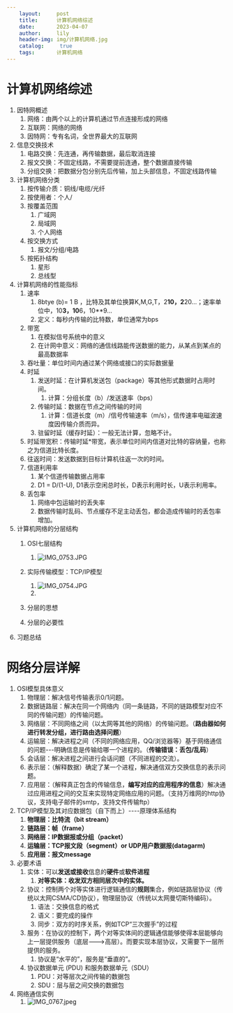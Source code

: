 ```yaml
---
    layout:     post
    title:      计算机网络综述
    date:       2023-04-07
    author:     lily
    header-img: img/计算机网络.jpg
    catalog: 	 true
    tags:       计算机网络
---
```



# 计算机网络综述

1. 因特网概述
   1. 网络：由两个以上的计算机通过节点连接形成的网络
   2. 互联网：网络的网络
   3. 因特网：专有名词，全世界最大的互联网
2. 信息交换技术
   1. 电路交换：先连通，再传输数据，最后取消连接
   2. 报文交换：不固定线路，不需要提前连通，整个数据直接传输
   3. 分组交换：把数据分包分别先后传输，加上头部信息，不固定线路传输
3. 计算机网络分类
   1. 按传输介质：铜线/电缆/光纤
   2. 按使用者：个人/
   3. 按覆盖范围
      1. 广域网
      2. 局域网
      3. 个人网络
   4. 按交换方式
      1. 报文/分组/电路
   5. 按拓扑结构
      1. 星形
      2. 总线型
4. 计算机网络的性能指标
   1. 速率
      1. 8btye (b)= 1 B ，比特及其单位换算K,M,G,T，2**10，2**20...；速率单位中，10**3，10**6，10**9...
      2. 定义：每秒内传输的比特数，单位通常为bps
   2. 带宽
      1. 在模拟信号系统中的意义
      2. 在计网中意义：网络的通信线路能传送数据的能力，从某点到某点的最高数据率
   3. 吞吐量：单位时间内通过某个网络或接口的实际数据量
   4. 时延
      1. 发送时延：在计算机发送包（package）等其他形式数据时占用时间。
         1. 计算：分组长度（b）/发送速率（bps）
      2. 传输时延：数据在节点之间传输的时间
         1. 计算：信道长度（m）/信号传输速率（m/s），信传速率电磁波速度因传输介质而异。
      3. 驻留时延（缓存时延）：一般无法计算，忽略不计。
   5. 时延带宽积：传输时延*带宽，表示单位时间内信道对比特的容纳量，也称之为信道比特长度。
   6. 往返时间：发送数据到目标计算机往返一次的时间。
   7. 信道利用率
      1. 某个信道传输数据占用率
      2. D1 = D/(1-U), D1表示空闲总时长，D表示利用时长，U表示利用率。
   8. 丢包率
      1. 网络中包运输时的丢失率
      2. 数据传输时乱码、节点缓存不足主动丢包，都会造成传输时的丢包率增加。
5. 计算机网络的分层结构
   1. OSI七层结构
      1. ![IMG_0753.JPG](https://cdn.nlark.com/yuque/0/2022/jpeg/1238904/1667961120413-7fc77c81-e84a-4714-b629-d7f89948ee54.jpeg#averageHue=%23ddb478&from=url&height=772&id=SW52a&name=IMG_0753.JPG&originHeight=1216&originWidth=2160&originalType=binary&ratio=1&rotation=0&showTitle=false&size=295050&status=done&style=none&title=&width=1372)
   2. 实际传输模型：TCP/IP模型
      1. ![IMG_0754.JPG](https://cdn.nlark.com/yuque/0/2022/jpeg/1238904/1667961239136-325028e8-e322-4ec6-844e-ed3d28495fce.jpeg#averageHue=%23ecb378&from=url&height=952&id=gHkAt&name=IMG_0754.JPG&originHeight=1216&originWidth=2160&originalType=binary&ratio=1&rotation=0&showTitle=false&size=359446&status=done&style=none&title=&width=1691)
      2. 

   3. 分层的思想
   4. 分层的必要性
6. 习题总结
# 网络分层详解

1. OSI模型具体意义
   1. 物理层：解决信号传输表示0/1问题。
   2. 数据链路层：解决在同一个网络内（同一条链路，不同的链路模型对应不同的传输问题）的传输问题。
   3. 网络层：不同网络之间（以太网等其他的网络）的传输问题。（**路由器如何进行转发分组，进行路由选择问题**）
   4. 运输层：解决进程之间（不同的网络应用，QQ/浏览器等）基于网络通信的问题---明确信息是传输给哪一个进程的。（**传输错误：丢包/乱码**）
   5. 会话层：解决进程之间进行会话问题（不同进程的交流）。
   6. 表示层：（解释数据）确定了某一个进程，解决通信双方交换信息的表示问题。
   7. 应用层：（解释真正包含的传输信息，**编写对应的应用程序的信息**）解决通过应用进程之间的交互来实现特定网络应用的问题。（支持万维网的http协议，支持电子邮件的smtp，支持文件传输ftp）
2. TCP/IP模型及其对应数据包（自下而上）----原理体系结构
   1. **物理层：比特流（bit stream）**
   2. **链路层：帧（frame）**
   3. **网络层：IP数据报或分组（packet）**
   4. **运输层：TCP报文段（segment）or UDP用户数据报(datagarm)**
   5. **应用层：报文message**
3. 必要术语
   1. 实体：可以**发送或接收**信息的**硬件**或**软件进程**
      1. **对等实体：收发双方相同层次中的实体。**
   2. 协议：控制两个对等实体进行逻辑通信的**规则**集合，例如链路层协议（传统以太网CSMA/CD协议），物理层协议（传统以太网曼切斯特编码）。
      1. 语法：交换信息的格式
      2. 语义：要完成的操作
      3. 同步：双方的时序关系，例如TCP“三次握手”的过程
   3. 服务：在协议的控制下，两个对等实体间的逻辑通信能够使得本层能够向上一层提供服务（底层--->高层）。而要实现本层协议，又需要下一层所提供的服务。
      1. 协议是“水平的”，服务是“垂直的”。
   4. 协议数据单元 (PDU) 和服务数据单元（SDU）
      1. PDU：对等层次之间传输的数据包
      2. SDU：层与层之间交换的数据包
4. 网络通信实例
   1. ![IMG_0767.jpeg](https://cdn.nlark.com/yuque/0/2022/jpeg/1238904/1667997147445-30fc6cec-95ab-43ae-80cb-2457919dd6e4.jpeg#averageHue=%23f2f0e8&from=url&id=h45XL&name=IMG_0767.jpeg&originHeight=1280&originWidth=960&originalType=binary&ratio=1&rotation=0&showTitle=false&size=234640&status=done&style=none&title=)

